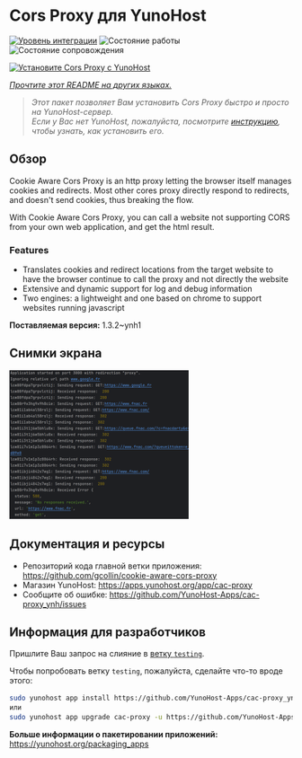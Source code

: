 <!--
Важно: этот README был автоматически сгенерирован <https://github.com/YunoHost/apps/tree/master/tools/readme_generator>
Он НЕ ДОЛЖЕН редактироваться вручную.
-->

# Cors Proxy для YunoHost

[![Уровень интеграции](https://dash.yunohost.org/integration/cac-proxy.svg)](https://ci-apps.yunohost.org/ci/apps/cac-proxy/) ![Состояние работы](https://ci-apps.yunohost.org/ci/badges/cac-proxy.status.svg) ![Состояние сопровождения](https://ci-apps.yunohost.org/ci/badges/cac-proxy.maintain.svg)

[![Установите Cors Proxy с YunoHost](https://install-app.yunohost.org/install-with-yunohost.svg)](https://install-app.yunohost.org/?app=cac-proxy)

*[Прочтите этот README на других языках.](./ALL_README.md)*

> *Этот пакет позволяет Вам установить Cors Proxy быстро и просто на YunoHost-сервер.*  
> *Если у Вас нет YunoHost, пожалуйста, посмотрите [инструкцию](https://yunohost.org/install), чтобы узнать, как установить его.*

## Обзор

Cookie Aware Cors Proxy is an http proxy letting the browser itself manages cookies and redirects.
Most other cores proxy directly respond to redirects, and doesn't send cookies, thus breaking the flow.

With Cookie Aware Cors Proxy, you can call a website not supporting CORS from your own web application, and get the html result.

### Features
- Translates cookies and redirect locations from the target website to have the browser continue to call the proxy and not directly the website 
- Extensive and dynamic support for log and debug information
- Two engines: a lightweight and one based on chrome to support websites running javascript


**Поставляемая версия:** 1.3.2~ynh1

## Снимки экрана

![Снимок экрана Cors Proxy](./doc/screenshots/fnac-logs.png)

## Документация и ресурсы

- Репозиторий кода главной ветки приложения: <https://github.com/gcollin/cookie-aware-cors-proxy>
- Магазин YunoHost: <https://apps.yunohost.org/app/cac-proxy>
- Сообщите об ошибке: <https://github.com/YunoHost-Apps/cac-proxy_ynh/issues>

## Информация для разработчиков

Пришлите Ваш запрос на слияние в [ветку `testing`](https://github.com/YunoHost-Apps/cac-proxy_ynh/tree/testing).

Чтобы попробовать ветку `testing`, пожалуйста, сделайте что-то вроде этого:

```bash
sudo yunohost app install https://github.com/YunoHost-Apps/cac-proxy_ynh/tree/testing --debug
или
sudo yunohost app upgrade cac-proxy -u https://github.com/YunoHost-Apps/cac-proxy_ynh/tree/testing --debug
```

**Больше информации о пакетировании приложений:** <https://yunohost.org/packaging_apps>
